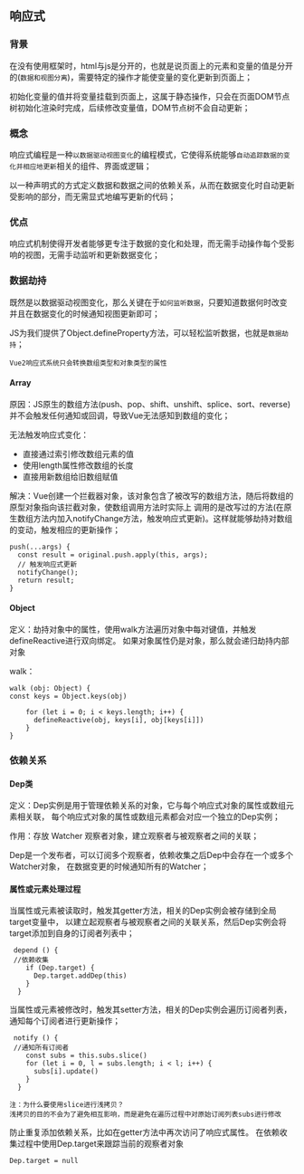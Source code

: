 ## 响应式
### 背景
在没有使用框架时，html与js是分开的，也就是说页面上的元素和变量的值是分开的(`数据和视图分离`)，需要特定的操作才能使变量的变化更新到页面上；

初始化变量的值并将变量挂载到页面上，这属于静态操作，只会在页面DOM节点树初始化渲染时完成，后续修改变量值，DOM节点树不会自动更新；

### 概念
响应式编程是一种`以数据驱动视图变化`的编程模式，它使得系统能够`自动追踪数据的变化并相应地更新`相关的组件、界面或逻辑；

以一种声明式的方式定义数据和数据之间的依赖关系，从而在数据变化时自动更新受影响的部分，而无需显式地编写更新的代码；

### 优点
响应式机制使得开发者能够更专注于数据的变化和处理，而无需手动操作每个受影响的视图，无需手动监听和更新数据变化；


### 数据劫持
既然是以数据驱动视图变化，那么关键在于`如何监听数据`，只要知道数据何时改变并且在数据变化的时候通知视图更新即可；

JS为我们提供了Object.defineProperty方法，可以轻松监听数据，也就是`数据劫持`；

    Vue2响应式系统只会转换数组类型和对象类型的属性

#### Array
原因：JS原生的数组方法(push、pop、shift、unshift、splice、sort、reverse)并不会触发任何通知或回调，导致Vue无法感知到数组的变化；

无法触发响应式变化：

- 直接通过索引修改数组元素的值
- 使用length属性修改数组的长度
- 直接用新数组给旧数组赋值

解决：Vue创建一个拦截器对象，该对象包含了被改写的数组方法，随后将数组的原型对象指向该拦截对象，使数组调用方法时实际上
调用的是改写过的方法(在原生数组方法内加入notifyChange方法，触发响应式更新)。这样就能够劫持对数组的变动，触发相应的更新操作；

```
push(...args) {
  const result = original.push.apply(this, args);
  // 触发响应式更新
  notifyChange();
  return result;
}
```

#### Object
定义：劫持对象中的属性，使用walk方法遍历对象中每对键值，并触发defineReactive进行双向绑定。
如果对象属性仍是对象，那么就会递归劫持内部对象

walk：
````
walk (obj: Object) {
const keys = Object.keys(obj)

    for (let i = 0; i < keys.length; i++) {
      defineReactive(obj, keys[i], obj[keys[i]])
    }
}
````

### 依赖关系

#### Dep类
定义：Dep实例是用于管理依赖关系的对象，它与每个响应式对象的属性或数组元素相关联，
每个响应式对象的属性或数组元素都会对应一个独立的Dep实例；

作用：存放 Watcher 观察者对象，建立观察者与被观察者之间的关联；

Dep是一个发布者，可以订阅多个观察者，依赖收集之后Dep中会存在一个或多个Watcher对象，
在数据变更的时候通知所有的Watcher；

#### 属性或元素处理过程

当属性或元素被读取时，触发其getter方法，相关的Dep实例会被存储到全局target变量中，
以建立起观察者与被观察者之间的关联关系，然后Dep实例会将target添加到自身的订阅者列表中；

```allykeynamelanguage
 depend () {
 //依赖收集
    if (Dep.target) {
      Dep.target.addDep(this)
    }
  }
```

当属性或元素被修改时，触发其setter方法，相关的Dep实例会遍历订阅者列表，通知每个订阅者进行更新操作；

```allykeynamelanguage
 notify () {
 //通知所有订阅者
    const subs = this.subs.slice()
    for (let i = 0, l = subs.length; i < l; i++) {
      subs[i].update()
    }
  }
```
    注：为什么要使用slice进行浅拷贝？
    浅拷贝的目的不会为了避免相互影响，而是避免在遍历过程中对原始订阅列表subs进行修改

防止重复添加依赖关系，比如在getter方法中再次访问了响应式属性。
在依赖收集过程中使用Dep.target来跟踪当前的观察者对象


```allykeynamelanguage
Dep.target = null
```